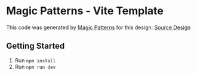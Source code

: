 # Magic Patterns - Vite Template

This code was generated by [Magic Patterns](https://magicpatterns.com) for this design: [Source Design](https://magicpatterns.com/c/6j9pbonhrrkhmeqsrx8bvx)

## Getting Started

1. Run `npm install`
2. Run `npm run dev`
